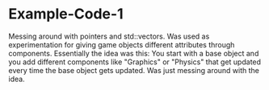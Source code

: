 Example-Code-1
==============

Messing around with pointers and std::vectors.  Was used as experimentation for giving game objects different attributes through components.  Essentially the idea was this:  You start with a base object and you add different components like "Graphics" or "Physics" that get updated every time the base object gets updated.  Was just messing around with the idea.
